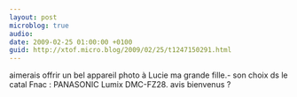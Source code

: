 ```yaml
---
layout: post
microblog: true
audio: 
date: 2009-02-25 01:00:00 +0100
guid: http://xtof.micro.blog/2009/02/25/t1247150291.html
---
```

aimerais offrir un bel appareil photo à Lucie ma grande fille.- son choix ds le catal Fnac :  PANASONIC  Lumix DMC-FZ28. avis bienvenus ?
